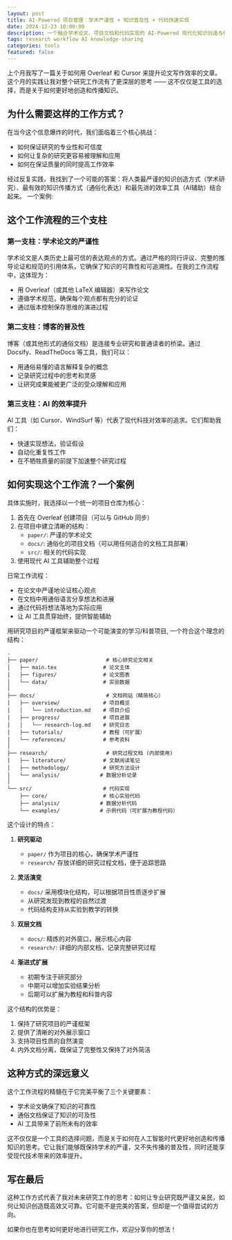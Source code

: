 ```yaml
---
layout: post
title: AI-Powered 项目管理：学术严谨性 + 知识普及性 + 代码快速实现
date: 2024-12-23 10:00:00
description: 一个融合学术论文、项目文档和代码实现的 AI-Powered 现代化知识创造与传播体系
tags: research workflow AI knowledge-sharing
categories: tools
featured: false
---
```


上个月我写了一篇关于如何用 Overleaf 和 Cursor 来提升论文写作效率的文章。这个月的实践让我对整个研究工作流有了更深层的思考 —— 这不仅仅是工具的选择，而是关于如何更好地创造和传播知识。

## 为什么需要这样的工作方式？

在当今这个信息爆炸的时代，我们面临着三个核心挑战：

- 如何保证研究的专业性和可信度
- 如何让复杂的研究更容易被理解和应用
- 如何在保证质量的同时提高工作效率

经过反复实践，我找到了一个可能的答案：将人类最严谨的知识创造方式（学术研究）、最有效的知识传播方式（通俗化表达）和最先进的效率工具（AI辅助）结合起来。 一个案例:

## 这个工作流程的三个支柱

### 第一支柱：学术论文的严谨性

学术论文是人类历史上最可信的表达观点的方式。通过严格的同行评议、完整的推导论证和规范的引用体系，它确保了知识的可靠性和可追溯性。在我的工作流程中，这体现为：

- 用 Overleaf（或其他 LaTeX 编辑器）来写作论文
- 遵循学术规范，确保每个观点都有充分的论证
- 通过版本控制保存思维的演进过程

### 第二支柱：博客的普及性

博客（或其他形式的通俗文档）是连接专业研究和普通读者的桥梁。通过 Docsify、ReadTheDocs 等工具，我们可以：

- 用通俗易懂的语言解释复杂的概念
- 记录研究过程中的思考和灵感
- 让研究成果能被更广泛的受众理解和应用

### 第三支柱：AI 的效率提升

AI 工具（如 Cursor、WindSurf 等）代表了现代科技对效率的追求。它们帮助我们：

- 快速实现想法，验证假设
- 自动化重复性工作
- 在不牺牲质量的前提下加速整个研究过程

## 如何实现这个工作流？一个案例

具体实施时，我选择以一个统一的项目仓库为核心：

1. 首先在 Overleaf 创建项目（可以与 GitHub 同步）
2. 在项目中建立清晰的结构：
   - `paper/`: 严谨的学术论文
   - `docs/`: 通俗化的项目文档（可以用任何适合的文档工具部署）
   - `src/`: 相关的代码实现
3. 使用现代 AI 工具辅助整个过程

日常工作流程：

- 在论文中严谨地论证核心观点
- 在文档中用通俗语言分享想法和进展
- 通过代码将想法落地为实际应用
- 让 AI 工具贯穿始终，提供智能辅助

用研究项目的严谨框架来驱动一个可能演变的学习/科普项目, 一个符合这个理念的结构：

```
.
├── paper/                      # 核心研究论文相关
│   ├── main.tex               # 论文主体
│   ├── figures/               # 论文图表
│   └── data/                  # 实验数据
│
├── docs/                       # 文档网站（精简核心）
│   ├── overview/              # 项目概览
│   │   └── introduction.md    # 项目介绍
│   ├── progress/              # 项目进展
│   │   └── research-log.md    # 研究日志
│   ├── tutorials/             # 教程（可扩展）
│   └── references/            # 参考资料
│
├── research/                   # 研究过程文档 (内部使用)
│   ├── literature/            # 文献阅读笔记
│   ├── methodology/           # 研究方法设计
│   └── analysis/             # 数据分析记录
│
└── src/                       # 代码实现
    ├── core/                  # 核心实验代码
    ├── analysis/             # 数据分析代码
    └── examples/             # 示例代码（可扩展为教程代码）
```

这个设计的特点：

1. **研究驱动**

   - `paper/` 作为项目的核心，确保学术严谨性
   - `research/` 存放详细的研究过程文档，便于追踪思路

2. **灵活演变**

   - `docs/` 采用模块化结构，可以根据项目性质逐步扩展
   - 从研究发现到教程的自然过渡
   - 代码结构支持从实验到教学的转换

3. **双层文档**
   - `docs/`: 精炼的对外窗口，展示核心内容
   - `research/`: 详细的内部文档，记录完整研究过程
4. **渐进式扩展**
   - 初期专注于研究部分
   - 中期可以增加实验结果分析
   - 后期可以扩展为教程和科普内容

这个结构的优势是：

1. 保持了研究项目的严谨框架
2. 提供了清晰的对外展示窗口
3. 支持项目性质的自然演变
4. 内外文档分离，既保证了完整性又保持了对外简洁

## 这种方式的深远意义

这个工作流程的精髓在于它完美平衡了三个关键要素：

- 学术论文确保了知识的可靠性
- 通俗文档保证了知识的可及性
- AI 工具带来了前所未有的效率

这不仅仅是一个工具的选择问题，而是关于如何在人工智能时代更好地创造和传播知识的思考。它让我们能够既保持学术的严谨，又不失传播的普及性，同时还能享受现代技术带来的效率提升。

## 写在最后

这种工作方式代表了我对未来研究工作的思考：如何让专业研究既严谨又亲民，如何让知识创造既高效又可靠。它可能不是完美的答案，但却是一个值得尝试的方向。

如果你也在思考如何更好地进行研究工作，欢迎分享你的想法！
